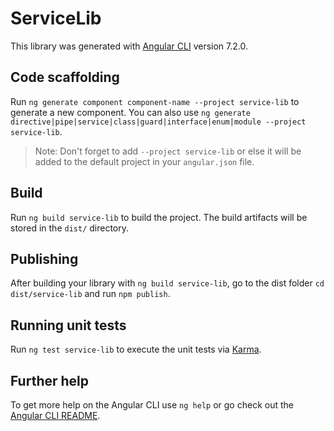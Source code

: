 # ServiceLib

This library was generated with [Angular CLI](https://github.com/angular/angular-cli) version 7.2.0.

## Code scaffolding

Run `ng generate component component-name --project service-lib` to generate a new component. You can also use `ng generate directive|pipe|service|class|guard|interface|enum|module --project service-lib`.
> Note: Don't forget to add `--project service-lib` or else it will be added to the default project in your `angular.json` file. 

## Build

Run `ng build service-lib` to build the project. The build artifacts will be stored in the `dist/` directory.

## Publishing

After building your library with `ng build service-lib`, go to the dist folder `cd dist/service-lib` and run `npm publish`.

## Running unit tests

Run `ng test service-lib` to execute the unit tests via [Karma](https://karma-runner.github.io).

## Further help

To get more help on the Angular CLI use `ng help` or go check out the [Angular CLI README](https://github.com/angular/angular-cli/blob/master/README.md).
